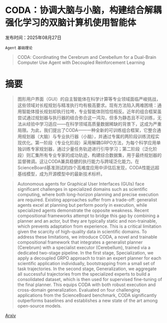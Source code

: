 # CODA：协调大脑与小脑，构建结合解耦强化学习的双脑计算机使用智能体

发布时间：2025年08月27日

`Agent` `基础理论`

> CODA: Coordinating the Cerebrum and Cerebellum for a Dual-Brain Computer Use Agent with Decoupled Reinforcement Learning

# 摘要

> 图形用户界面（GUI）的自主智能体在科学计算等专业领域面临严峻挑战，这些领域对长程规划与精准执行均有极高要求。现有方法陷入两难困境：通用智能体擅长规划却执行拉垮，专业智能体则恰恰相反。近年的组合框架虽尝试通过规划器与执行器的结合弥合这一鸿沟，但多为静态且不可训练，无法从经验中学习适应——在科学领域高质量数据稀缺的背景下，这成为严重局限。为此，我们提出了CODA——一种全新的可训练组合框架，它整合通用规划器（大脑）与专业执行器（小脑），并通过专属的两阶段训练流程实现优化。第一阶段（专业化阶段）采用解耦GRPO方法，为每个科学应用单独训练专家规划器，通过少量任务轨迹进行引导学习；第二阶段（泛化阶段）则汇集所有专业专家的成功轨迹，构建综合数据集，用于最终规划器的监督微调。这让CODA兼具稳健的执行能力与跨域泛化能力。在ScienceBoard基准测试的四个高难度应用中评估后发现，CODA性能远超基线模型，成为开源模型中的最新技术标杆。

> Autonomous agents for Graphical User Interfaces (GUIs) face significant challenges in specialized domains such as scientific computing, where both long-horizon planning and precise execution are required. Existing approaches suffer from a trade-off: generalist agents excel at planning but perform poorly in execution, while specialized agents demonstrate the opposite weakness. Recent compositional frameworks attempt to bridge this gap by combining a planner and an actor, but they are typically static and non-trainable, which prevents adaptation from experience. This is a critical limitation given the scarcity of high-quality data in scientific domains. To address these limitations, we introduce CODA, a novel and trainable compositional framework that integrates a generalist planner (Cerebrum) with a specialist executor (Cerebellum), trained via a dedicated two-stage pipeline. In the first stage, Specialization, we apply a decoupled GRPO approach to train an expert planner for each scientific application individually, bootstrapping from a small set of task trajectories. In the second stage, Generalization, we aggregate all successful trajectories from the specialized experts to build a consolidated dataset, which is then used for supervised fine-tuning of the final planner. This equips CODA with both robust execution and cross-domain generalization. Evaluated on four challenging applications from the ScienceBoard benchmark, CODA significantly outperforms baselines and establishes a new state of the art among open-source models.

[Arxiv](https://arxiv.org/abs/2508.20096)